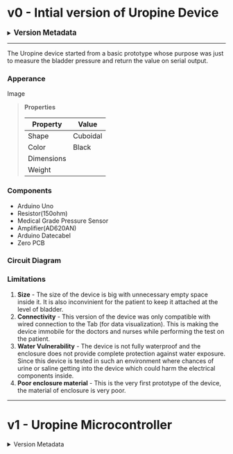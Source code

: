 # v0 - Intial version of Uropine Device

<details>
<summary><span style="font-size: 1.2em;"><strong>Version Metadata</strong></span></summary>

| Metadata      | Value                   |
|---------------|-------------------------|
| Version       | 1.0.0                   |
| Release Date  | 2024-09-10              |
| Codename      | Prototype Alpha         |
| Contributors  | [Name1], [Name2]        |
| Status        | Deprecated              |
| Hardware Docs | [Link to detailed docs] |

</details>

---

The Uropine device started from a basic prototype whose purpose was just to measure the bladder pressure and return the value on serial output.

### Apperance

Image

> **Properties**
> 
> | Property    | Value      |
> |-------------|------------|
> | Shape       | Cuboidal   |
> | Color       | Black      |
> | Dimensions  |            |
> | Weight      |            |

### Components

- Arduino Uno
- Resistor(150ohm)
- Medical Grade Pressure Sensor
- Amplifier(AD620AN)
- Arduino Datecabel
- Zero PCB

### Circuit Diagram



### Limitations 
1. **Size** - The size of the device is big with unnecessary empty space inside it. It is also inconvinient for the patient to keep it attached at the level of bladder.
2. **Connectivity** - This version of the device was only compatible with wired connection to the Tab (for data visualization). This is making the device immobile for the doctors and nurses while performing the test on the patient.
3. **Water Vulnerability** - The device is not fully waterproof and the enclosure does not provide complete protection against water exposure. Since this device is tested in such an environment where chances of urine or saline getting into the device which could harm the electrical components inside.
4. **Poor enclosure material** - This is the very first prototype of the device, the material of enclosure is very poor.

----------------------------------------------------------

# v1 - Uropine Microcontroller

<details>
<summary>Version Metadata</summary>

| Metadata      | Value                   |
|---------------|-------------------------|
| Version       | 0.1.0                   |
| Release Date  | YYYY-MM-DD              |
| Codename      | Circuit Breaker         |
| Contributors  | [Name1], [Name2]        |
| Status        | [Current/Beta/etc]      |
| Hardware Docs | [Link to detailed docs] |

</details>